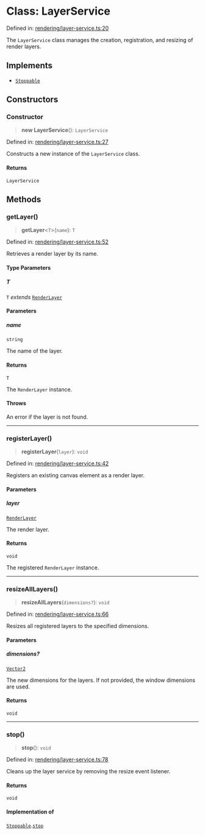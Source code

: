 # Class: LayerService

Defined in: [rendering/layer-service.ts:20](https://github.com/Forge-Game-Engine/Forge/blob/4b66b21759bd3ab3aaf4c62b3e957c1bb43b7b58/src/rendering/layer-service.ts#L20)

The `LayerService` class manages the creation, registration, and resizing of render layers.

## Implements

- [`Stoppable`](../interfaces/Stoppable.md)

## Constructors

### Constructor

> **new LayerService**(): `LayerService`

Defined in: [rendering/layer-service.ts:27](https://github.com/Forge-Game-Engine/Forge/blob/4b66b21759bd3ab3aaf4c62b3e957c1bb43b7b58/src/rendering/layer-service.ts#L27)

Constructs a new instance of the `LayerService` class.

#### Returns

`LayerService`

## Methods

### getLayer()

> **getLayer**\<`T`\>(`name`): `T`

Defined in: [rendering/layer-service.ts:52](https://github.com/Forge-Game-Engine/Forge/blob/4b66b21759bd3ab3aaf4c62b3e957c1bb43b7b58/src/rendering/layer-service.ts#L52)

Retrieves a render layer by its name.

#### Type Parameters

##### T

`T` *extends* [`RenderLayer`](RenderLayer.md)

#### Parameters

##### name

`string`

The name of the layer.

#### Returns

`T`

The `RenderLayer` instance.

#### Throws

An error if the layer is not found.

***

### registerLayer()

> **registerLayer**(`layer`): `void`

Defined in: [rendering/layer-service.ts:42](https://github.com/Forge-Game-Engine/Forge/blob/4b66b21759bd3ab3aaf4c62b3e957c1bb43b7b58/src/rendering/layer-service.ts#L42)

Registers an existing canvas element as a render layer.

#### Parameters

##### layer

[`RenderLayer`](RenderLayer.md)

The render layer.

#### Returns

`void`

The registered `RenderLayer` instance.

***

### resizeAllLayers()

> **resizeAllLayers**(`dimensions?`): `void`

Defined in: [rendering/layer-service.ts:66](https://github.com/Forge-Game-Engine/Forge/blob/4b66b21759bd3ab3aaf4c62b3e957c1bb43b7b58/src/rendering/layer-service.ts#L66)

Resizes all registered layers to the specified dimensions.

#### Parameters

##### dimensions?

[`Vector2`](Vector2.md)

The new dimensions for the layers. If not provided, the window dimensions are used.

#### Returns

`void`

***

### stop()

> **stop**(): `void`

Defined in: [rendering/layer-service.ts:78](https://github.com/Forge-Game-Engine/Forge/blob/4b66b21759bd3ab3aaf4c62b3e957c1bb43b7b58/src/rendering/layer-service.ts#L78)

Cleans up the layer service by removing the resize event listener.

#### Returns

`void`

#### Implementation of

[`Stoppable`](../interfaces/Stoppable.md).[`stop`](../interfaces/Stoppable.md#stop)

